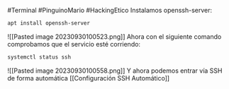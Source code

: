 #Terminal #PinguinoMario #HackingEtico 
Instalamos openssh-server:
```bash
apt install openssh-server
```
![[Pasted image 20230930100523.png]]
Ahora con el siguiente comando comprobamos que el servicio esté corriendo:
```bash
systemctl status ssh
```
![[Pasted image 20230930100558.png]]
Y ahora podemos entrar vía SSH de forma automática [[Configuración SSH Automático]]
